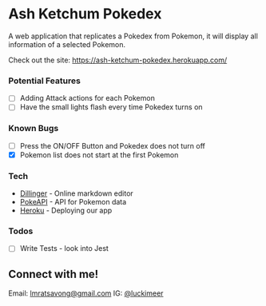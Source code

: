 # Ash Ketchum Pokedex

A web application that replicates a Pokedex from Pokemon, it will display all information of a selected Pokemon.

Check out the site:
https://ash-ketchum-pokedex.herokuapp.com/

### Potential Features

- [ ] Adding Attack actions for each Pokemon
- [ ] Have the small lights flash every time Pokedex turns on

### Known Bugs

- [ ] Press the ON/OFF Button and Pokedex does not turn off
- [x] Pokemon list does not start at the first Pokemon

### Tech

* [Dillinger] - Online markdown editor
* [PokeAPI] - API for Pokemon data
* [Heroku] - Deploying our app

### Todos

- [ ] Write Tests - look into Jest

Connect with me!
----
Email: lmratsavong@gmail.com
IG: [@luckimeer]


[//]: # (These are reference links used in the body of this note and get stripped out when the markdown processor does its job. There is no need to format nicely because it shouldn't be seen. Thanks SO - http://stackoverflow.com/questions/4823468/store-comments-in-markdown-syntax)


   [Dillinger]: <https://github.com/joemccann/dillinger>
   [Heroku]: <https://www.heroku.com/>
   [PokeAPI]: <https://pokeapi.co/>
   [@luckimeer]: <https://www.instagram.com/luckimeer/>

